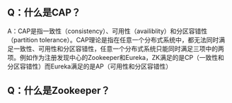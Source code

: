 ## Q：什么是CAP？

A：CAP是指一致性（consistency）、可用性（availiblity）和分区容错性（partition tolerance）。CAP理论是指在任意一个分布式系统中，都无法同时满足一致性、可用性和分区容错性，任意一个分布式系统只能同时满足三项中的两项。例如作为注册发现中心的Zookeeper和Eureka，ZK满足的是CP（一致性和分区容错性）而Eureka满足的是AP（可用性和分区容错性）

## Q：什么是Zookeeper？

